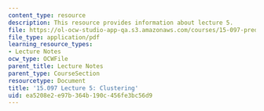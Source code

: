 ```yaml
---
content_type: resource
description: This resource provides information about lecture 5.
file: https://ol-ocw-studio-app-qa.s3.amazonaws.com/courses/15-097-prediction-machine-learning-and-statistics-spring-2012/ea5208e2e97b364b190c456fe3bc56d9_MIT15_097S12_lec05.pdf
file_type: application/pdf
learning_resource_types:
- Lecture Notes
ocw_type: OCWFile
parent_title: Lecture Notes
parent_type: CourseSection
resourcetype: Document
title: '15.097 Lecture 5: Clustering'
uid: ea5208e2-e97b-364b-190c-456fe3bc56d9
---
```

